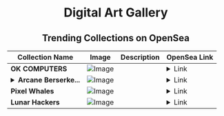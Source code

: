 <div align="center">

# Digital Art Gallery

## Trending Collections on OpenSea

| Collection Name                       | Image                                                                                     | Description                       | OpenSea Link                                                                                          |
|---------------------------------------|-------------------------------------------------------------------------------------------|-----------------------------------|--------------------------------------------------------------------------------------------------------|
| **OK COMPUTERS** | ![Image](https://i.seadn.io/s/raw/files/7f9c6d53419bdbbff931f6b1dd129a86.gif?w=500&auto=format?w=200&auto=format) |  | <details><summary>Link</summary>[OK COMPUTERS](https://opensea.io/collection/ok-computers-20)</details> |
| **<details><summary>Arcane Berserke...</summary>Arcane Berserkers</details>** | ![Image](https://i.seadn.io/s/raw/files/7ab0497fb9d2eed708f21c2f7443b1b0.jpg?w=500&auto=format?w=200&auto=format) |  | <details><summary>Link</summary>[Arcane Berserkers](https://opensea.io/collection/arcane-berserkers)</details> |
| **Pixel Whales** | ![Image](https://i.seadn.io/s/raw/files/7ed71aef5536ab613d7c42a73551fb77.jpg?w=500&auto=format?w=200&auto=format) |  | <details><summary>Link</summary>[Pixel Whales](https://opensea.io/collection/pixel-whales-2)</details> |
| **Lunar Hackers** | ![Image](https://i.seadn.io/s/raw/files/7ab0497fb9d2eed708f21c2f7443b1b0.jpg?w=500&auto=format?w=200&auto=format) |  | <details><summary>Link</summary>[Lunar Hackers](https://opensea.io/collection/lunar-hackers)</details> |

</div>